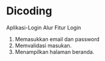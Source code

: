 # Dicoding
Aplikasi-Login
Alur Fitur Login

1. Memasukkan email dan password
2. Memvalidasi masukan.
3. Menampilkan halaman beranda.

